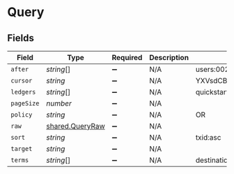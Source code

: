 # Query


## Fields

| Field                                                     | Type                                                      | Required                                                  | Description                                               | Example                                                   |
| --------------------------------------------------------- | --------------------------------------------------------- | --------------------------------------------------------- | --------------------------------------------------------- | --------------------------------------------------------- |
| `after`                                                   | *string*[]                                                | :heavy_minus_sign:                                        | N/A                                                       | users:002                                                 |
| `cursor`                                                  | *string*                                                  | :heavy_minus_sign:                                        | N/A                                                       | YXVsdCBhbmQgYSBtYXhpbXVtIG1heF9yZXN1bHRzLol=              |
| `ledgers`                                                 | *string*[]                                                | :heavy_minus_sign:                                        | N/A                                                       | quickstart                                                |
| `pageSize`                                                | *number*                                                  | :heavy_minus_sign:                                        | N/A                                                       |                                                           |
| `policy`                                                  | *string*                                                  | :heavy_minus_sign:                                        | N/A                                                       | OR                                                        |
| `raw`                                                     | [shared.QueryRaw](../../../sdk/models/shared/queryraw.md) | :heavy_minus_sign:                                        | N/A                                                       |                                                           |
| `sort`                                                    | *string*                                                  | :heavy_minus_sign:                                        | N/A                                                       | txid:asc                                                  |
| `target`                                                  | *string*                                                  | :heavy_minus_sign:                                        | N/A                                                       |                                                           |
| `terms`                                                   | *string*[]                                                | :heavy_minus_sign:                                        | N/A                                                       | destination=central_bank1                                 |